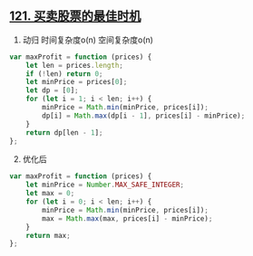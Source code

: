 ## [121. 买卖股票的最佳时机](https://leetcode.cn/problems/best-time-to-buy-and-sell-stock/)

1. 动归 时间复杂度o(n) 空间复杂度o(n)
```js
var maxProfit = function (prices) {
    let len = prices.length;
    if (!len) return 0;
    let minPrice = prices[0];
    let dp = [0];
    for (let i = 1; i < len; i++) {
        minPrice = Math.min(minPrice, prices[i]);
        dp[i] = Math.max(dp[i - 1], prices[i] - minPrice);
    }
    return dp[len - 1];
};
```

2. 优化后
```js
var maxProfit = function (prices) {
    let minPrice = Number.MAX_SAFE_INTEGER;
    let max = 0;
    for (let i = 0; i < len; i++) {
        minPrice = Math.min(minPrice, prices[i]);
        max = Math.max(max, prices[i] - minPrice);
    }
    return max;
};
```